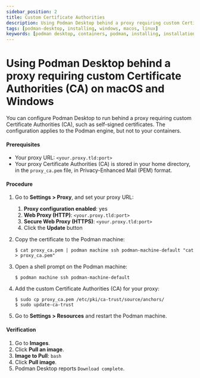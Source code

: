 ```yaml
---
sidebar_position: 2
title: Custom Certificate Authorities
description: Using Podman Desktop behind a proxy requiring custom Certificate Authorities (CA).
tags: [podman-desktop, installing, windows, macos, linux]
keywords: [podman desktop, containers, podman, installing, installation, windows, macos, linux]
---
```


# Using Podman Desktop behind a proxy requiring custom Certificate Authorities (CA) on macOS and Windows

You can configure Podman Desktop to run behind a proxy requiring custom Certificate Authorities (CA), such as self-signed certificates.
The configuration applies to the Podman engine, but not to your containers.

#### Prerequisites

- Your proxy URL: `<your.proxy.tld:port>`
- Your proxy Certificate Authorities (CA) is stored in your home directory, in the `proxy_ca.pem` file, in Privacy-Enhanced Mail (PEM) format.

#### Procedure

1. Go to **Settings > Proxy**, and set your proxy URL:

   1. **Proxy configuration enabled**: yes
   1. **Web Proxy (HTTP)**: `<your.proxy.tld:port>`
   1. **Secure Web Proxy (HTTPS)**: `<your.proxy.tld:port>`
   1. Click the **Update** button

1. Copy the certificate to the Podman machine:

   ```shell-session
   $ cat proxy_ca.pem | podman machine ssh podman-machine-default "cat > proxy_ca.pem"
   ```

1. Open a shell prompt on the Podman machine:

   ```shell-session
   $ podman machine ssh podman-machine-default
   ```

1. Add the custom Certificate Authorities (CA) for your proxy:

   ```shell-session
   $ sudo cp proxy_ca.pem /etc/pki/ca-trust/source/anchors/
   $ sudo update-ca-trust
   ```

1. Go to **Settings > Resources** and restart the Podman machine.

#### Verification

1. Go to **Images**.
1. Click **Pull an image**.
1. **Image to Pull**: `bash`
1. Click **Pull image**.
1. Podman Desktop reports `Download complete`.
